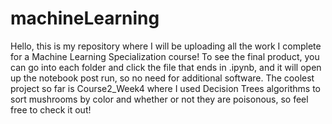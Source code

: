 # machineLearning
Hello, this is my repository where I will be uploading all the work I complete for a Machine Learning Specialization course!
To see the final product, you can go into each folder and click the file that ends in .ipynb, and it will open up the notebook post run, so no need for additional software.
The coolest project so far is Course2_Week4 where I used Decision Trees algorithms to sort mushrooms by color and whether or not they are poisonous, so feel free to check it out!
